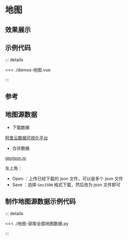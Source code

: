 # 地图


## 效果展示


<EChartDemo />
<script setup>
import EChartDemo from './demos-地图.vue'

</script>


## 示例代码

::: details 

<<< ./demos-地图.vue

:::

## 参考 

## 地图源数据

- 下载数据


[阿里云数据可视化平台](http://datav.aliyun.com/portal/school/atlas/area_selector)

- 合并数据

[geojson.io](https://geojson.io/#map=2/30.15/103.17)

左上角：

- Open ：上传已经下载的 json 文件，可以是多个 json 文件
- Save ：选择 `GeoJSON` 格式下载，然后改为 json 文件即可


## 制作地图源数据示例代码
 
::: details 

<<< ./地图-获取全国地图数据.py

:::